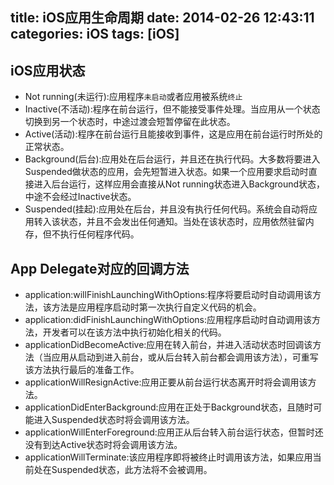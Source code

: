 title: iOS应用生命周期
date: 2014-02-26 12:43:11
categories: iOS
tags: [iOS]
---
## iOS应用状态
- Not running(未运行):应用程序`未启动`或者应用被系统`终止`
- Inactive(不活动):程序在前台运行，但不能接受事件处理。当应用从一个状态切换到另一个状态时，中途过渡会短暂停留在此状态。
- Active(活动):程序在前台运行且能接收到事件，这是应用在前台运行时所处的正常状态。
- Background(后台):应用处在后台运行，并且还在执行代码。大多数将要进入Suspended做状态的应用，会先短暂进入状态。如果一个应用要求启动时直接进入后台运行，这样应用会直接从Not running状态进入Background状态，中途不会经过Inactive状态。
- Suspended(挂起):应用处在后台，并且没有执行任何代码。系统会自动将应用转入该状态，并且不会发出任何通知。当处在该状态时，应用依然驻留内存，但不执行任何程序代码。
## App Delegate对应的回调方法
- application:willFinishLaunchingWithOptions:程序将要启动时自动调用该方法，该方法是应用程序启动时第一次执行自定义代码的机会。
- application:didFinishLaunchingWithOptions:应用程序启动时自动调用该方法，开发者可以在该方法中执行初始化相关的代码。
- applicationDidBecomeActive:应用在转入前台，并进入活动状态时回调该方法（当应用从启动到进入前台，或从后台转入前台都会调用该方法），可重写该方法执行最后的准备工作。
- applicationWillResignActive:应用正要从前台运行状态离开时将会调用该方法。
- applicationDidEnterBackground:应用在正处于Background状态，且随时可能进入Suspended状态时将会调用该方法。
- applicationWillEnterForeground:应用正从后台转入前台运行状态，但暂时还没有到达Active状态时将会调用该方法。
- applicationWillTerminate:该应用程序即将被终止时调用该方法，如果应用当前处在Suspended状态，此方法将不会被调用。